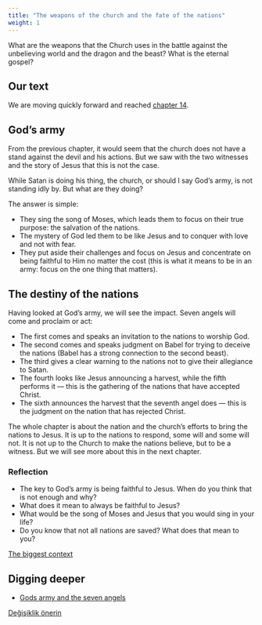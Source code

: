 ```yaml
---
title: "The weapons of the church and the fate of the nations"
weight: 1
---
```



What are the weapons that the Church uses in the battle against the unbelieving world and the dragon and the beast? What is the eternal gospel?


## Our text

<a name="9cd8"></a>
We are moving quickly forward and reached [chapter 14](https://www.bibleserver.com/NIV/Revelation14).


## God’s army

<a name="7173"></a>
From the previous chapter, it would seem that the church does not have a stand against the devil and his actions. But we saw with the two witnesses and the story of Jesus that this is not the case.

While Satan is doing his thing, the church, or should I say God’s army, is not standing idly by. But what are they doing?

The answer is simple:

- They sing the song of Moses, which leads them to focus on their true purpose: the salvation of the nations.
- The mystery of God led them to be like Jesus and to conquer with love and not with fear.
- They put aside their challenges and focus on Jesus and concentrate on being faithful to Him no matter the cost (this is what it means to be in an army: focus on the one thing that matters).



## The destiny of the nations

<a name="8213"></a>
Having looked at God’s army, we will see the impact. Seven angels will come and proclaim or act:

- The first comes and speaks an invitation to the nations to worship God.
- The second comes and speaks judgment on Babel for trying to deceive the nations (Babel has a strong connection to the second beast).
- The third gives a clear warning to the nations not to give their allegiance to Satan.
- The fourth looks like Jesus announcing a harvest, while the fifth performs it — this is the gathering of the nations that have accepted Christ.
- The sixth announces the harvest that the seventh angel does — this is the judgment on the nation that has rejected Christ.


The whole chapter is about the nation and the church’s efforts to bring the nations to Jesus. It is up to the nations to respond, some will and some will not. It is not up to the Church to make the nations believe, but to be a witness. But we will see more about this in the next chapter.


### Reflection

<a name="a5ea"></a>
- The key to God’s army is being faithful to Jesus. When do you think that is not enough and why?
- What does it mean to always be faithful to Jesus?
- What would be the song of Moses and Jesus that you would sing in your life?
- Do you know that not all nations are saved? What does that mean to you?




[The biggest context](../../../gen/index/appl/the-book-of-revelation)


## Digging deeper

<a name="06f1"></a>
- [Gods army and the seven angels](../../../content/harvest/expl/gods-army-and-the-seven-angels)







[Değişiklik önerin](https://github.com/revelation-today/revelation-today/blob/main/exampleSite/content/docs/content/harvest/appl/the-weapons-of-the-church.md)
